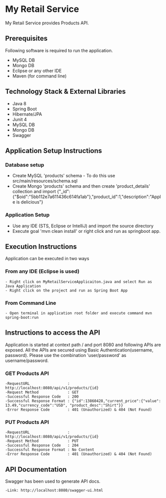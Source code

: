 # My Retail Service #

My Retail Service provides Products API.

## Prerequisites ##

Following software is required to run the application.

- MySQL DB 
- Mongo DB
- Eclipse or any other IDE
- Maven (for command line)

## Technology Stack & External Libraries ##

- Java 8
- Spring Boot
- Hibernate/JPA
- Junit 4
- MySQL DB
- Mongo DB
- Swagger

## Application Setup Instructions ##

### Database setup ###

- Create MySQL 'products' schema - To do this use src/main/resources/schema.sql
- Create Mongo 'products' schema and then create 'product_details' collection and import {"_id":{"$oid":"5bb112e7a611436c614fa1ab"},"product_id":1,"description":"Apple is delicious"}

### Application Setup ###

- Use any IDE (STS, Eclipse or IntelliJ) and import the source directory
- Execute goal 'mvn clean install' or right click and run as springboot app.

## Execution Instructions ##

Application can be executed in two ways

### From any IDE (Eclipse is used) ###
	- Right click on MyRetailServiceApplicaiton.java and select Run as Java Application
	- Right click on the project and run as Spring Boot App
	
### From Command Line ###
	- Open terminal in application root folder and execute command mvn spring-boot:run
	
## Instructions to access the API #

Application is started at context path /  and port 8080 and following APIs are exposed. All the APIs are secured using Basic Authentication(username, password). Please use the combination 'user/password' as username/password.

### GET Products API ###

	-RequestURL                 : http://localhost:8080/api/v1/products/{id}
	-Request Method             : GET
	-Successful Response Code   : 200
	-Successful Response Format : {"id":13860428,"current_price":{"value": 13.49,"currency_code":"USD", "product_desc":"Shirt"}}
	-Error Response Code        : 401 (Unauthorized) & 404 (Not Found)

### PUT Products API ###

	-RequestURL                 : http://localhost:8080/api/v1/products/{id}
	-Request Method             : PUT
	-Successful Response Code   : 204
	-Successful Response Format : No Content
	-Error Response Code        : 401 (Unauthorized) & 404 (Not Found)

## API Documentation ##

Swagger has been used to generate API docs.

    -Link: http://localhost:8080/swagger-ui.html



